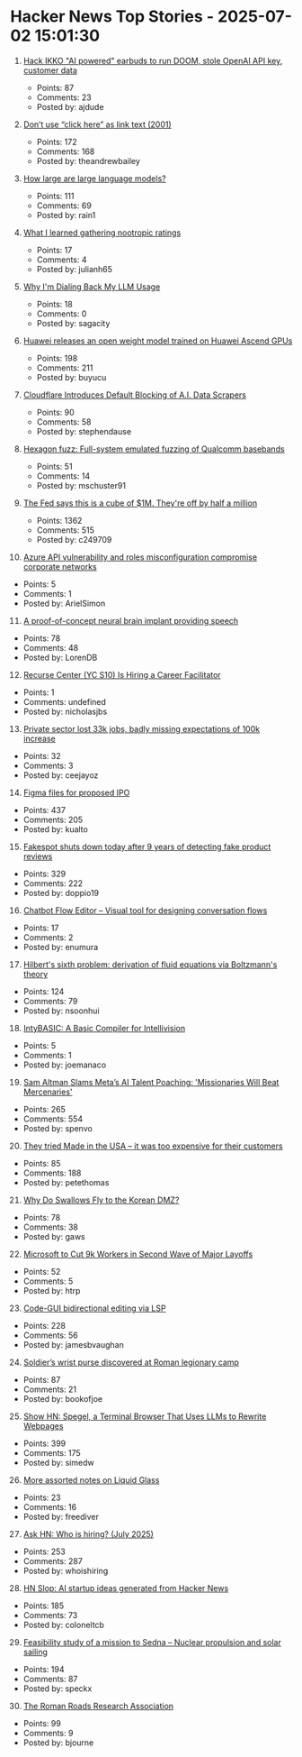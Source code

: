 # Hacker News Top Stories - 2025-07-02 15:01:30

1. [Hack IKKO "AI powered" earbuds to run DOOM, stole OpenAI API key, customer data](https://blog.mgdproductions.com/ikko-activebuds/)
   - Points: 87
   - Comments: 23
   - Posted by: ajdude

2. [Don’t use “click here” as link text (2001)](https://www.w3.org/QA/Tips/noClickHere)
   - Points: 172
   - Comments: 168
   - Posted by: theandrewbailey

3. [How large are large language models?](https://gist.github.com/rain-1/cf0419958250d15893d8873682492c3e)
   - Points: 111
   - Comments: 69
   - Posted by: rain1

4. [What I learned gathering nootropic ratings](https://troof.blog/posts/nootropics/)
   - Points: 17
   - Comments: 4
   - Posted by: julianh65

5. [Why I'm Dialing Back My LLM Usage](https://zed.dev/blog/dialing-back-my-llm-usage-with-alberto-fortin)
   - Points: 18
   - Comments: 0
   - Posted by: sagacity

6. [Huawei releases an open weight model trained on Huawei Ascend GPUs](https://arxiv.org/abs/2505.21411)
   - Points: 198
   - Comments: 211
   - Posted by: buyucu

7. [Cloudflare Introduces Default Blocking of A.I. Data Scrapers](https://www.nytimes.com/2025/07/01/technology/cloudflare-ai-data.html)
   - Points: 90
   - Comments: 58
   - Posted by: stephendause

8. [Hexagon fuzz: Full-system emulated fuzzing of Qualcomm basebands](https://www.srlabs.de/blog-post/hexagon-fuzz-full-system-emulated-fuzzing-of-qualcomm-basebands)
   - Points: 51
   - Comments: 14
   - Posted by: mschuster91

9. [The Fed says this is a cube of $1M. They're off by half a million](https://calvin.sh/blog/fed-lie/)
   - Points: 1362
   - Comments: 515
   - Posted by: c249709

10. [Azure API vulnerability and roles misconfiguration compromise corporate networks](https://www.token.security/blog/azures-role-roulette-how-over-privileged-roles-and-api-vulnerabilities-expose-enterprise-networks)
   - Points: 5
   - Comments: 1
   - Posted by: ArielSimon

11. [A proof-of-concept neural brain implant providing speech](https://arstechnica.com/science/2025/06/a-neural-brain-implant-provides-near-instantaneous-speech/)
   - Points: 78
   - Comments: 48
   - Posted by: LorenDB

12. [Recurse Center (YC S10) Is Hiring a Career Facilitator](https://recurse.notion.site/Career-Facilitator-22300db231b580ba9190df9d5e480080)
   - Points: 1
   - Comments: undefined
   - Posted by: nicholasjbs

13. [Private sector lost 33k jobs, badly missing expectations of 100k increase](https://www.cnbc.com/2025/07/02/adp-jobs-report-june-2025.html)
   - Points: 32
   - Comments: 3
   - Posted by: ceejayoz

14. [Figma files for proposed IPO](https://www.figma.com/blog/s1-public/)
   - Points: 437
   - Comments: 205
   - Posted by: kualto

15. [Fakespot shuts down today after 9 years of detecting fake product reviews](https://blog.truestar.pro/fakespot-shuts-down/)
   - Points: 329
   - Comments: 222
   - Posted by: doppio19

16. [Chatbot Flow Editor – Visual tool for designing conversation flows](https://github.com/enumura1/chatbot-flow-editor)
   - Points: 17
   - Comments: 2
   - Posted by: enumura

17. [Hilbert's sixth problem: derivation of fluid equations via Boltzmann's theory](https://arxiv.org/abs/2503.01800)
   - Points: 124
   - Comments: 79
   - Posted by: nsoonhui

18. [IntyBASIC: A Basic Compiler for Intellivision](https://nanochess.org/intybasic.html)
   - Points: 5
   - Comments: 1
   - Posted by: joemanaco

19. [Sam Altman Slams Meta’s AI Talent Poaching: 'Missionaries Will Beat Mercenaries'](https://www.wired.com/story/sam-altman-meta-ai-talent-poaching-spree-leaked-messages/)
   - Points: 265
   - Comments: 554
   - Posted by: spenvo

20. [They tried Made in the USA – it was too expensive for their customers](https://www.reuters.com/business/they-tried-made-usa-it-was-too-expensive-their-customers-2025-07-02/)
   - Points: 85
   - Comments: 188
   - Posted by: petethomas

21. [Why Do Swallows Fly to the Korean DMZ?](https://www.sapiens.org/culture/korean-dmz-estuary-politics-war-borders-diaspora/)
   - Points: 78
   - Comments: 38
   - Posted by: gaws

22. [Microsoft to Cut 9k Workers in Second Wave of Major Layoffs](https://www.bloomberg.com/news/articles/2025-07-02/microsoft-to-cut-9-000-workers-in-second-wave-of-major-layoffs)
   - Points: 52
   - Comments: 5
   - Posted by: htrp

23. [Code-GUI bidirectional editing via LSP](https://jamesbvaughan.com/bidirectional-editing/)
   - Points: 228
   - Comments: 56
   - Posted by: jamesbvaughan

24. [Soldier’s wrist purse discovered at Roman legionary camp](https://www.heritagedaily.com/2025/06/soldiers-wrist-purse-discovered-at-roman-legionary-camp/155513)
   - Points: 87
   - Comments: 21
   - Posted by: bookofjoe

25. [Show HN: Spegel, a Terminal Browser That Uses LLMs to Rewrite Webpages](https://simedw.com/2025/06/23/introducing-spegel/)
   - Points: 399
   - Comments: 175
   - Posted by: simedw

26. [More assorted notes on Liquid Glass](https://morrick.me/archives/10068)
   - Points: 23
   - Comments: 16
   - Posted by: freediver

27. [Ask HN: Who is hiring? (July 2025)](undefined)
   - Points: 253
   - Comments: 287
   - Posted by: whoishiring

28. [HN Slop: AI startup ideas generated from Hacker News](https://www.josh.ing/hn-slop)
   - Points: 185
   - Comments: 73
   - Posted by: coloneltcb

29. [Feasibility study of a mission to Sedna – Nuclear propulsion and solar sailing](https://arxiv.org/abs/2506.17732)
   - Points: 194
   - Comments: 87
   - Posted by: speckx

30. [The Roman Roads Research Association](https://www.romanroads.org/)
   - Points: 99
   - Comments: 9
   - Posted by: bjourne

